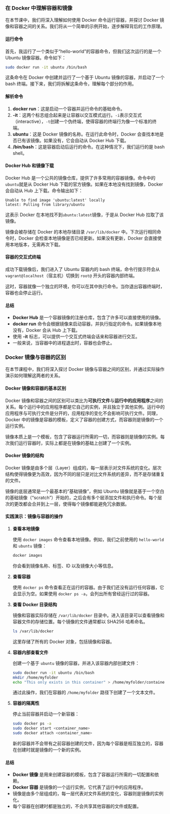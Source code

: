 ### 在 Docker 中理解容器和镜像

在本节课中，我们将深入理解如何使用 Docker 命令运行容器，并探讨 Docker 镜像和容器之间的关系。我们将从一个简单的示例开始，逐步解释背后的工作原理。

#### 运行命令

首先，我运行了一个类似于“hello-world”的容器命令，但我们这次运行的是一个 Ubuntu 镜像容器。命令如下：

```bash
sudo docker run -it ubuntu /bin/bash
```

这条命令在 Docker 中创建并运行了一个基于 Ubuntu 镜像的容器，并启动了一个 bash 终端。接下来，我们将拆解这条命令，理解每个部分的作用。

#### 解析命令

1. **docker run**：这是启动一个容器并运行命令的基础命令。
2. **-it**：这两个标志组合起来是让容器以交互模式运行。`-i`表示交互式（interactive），`-t`创建一个伪终端，使得容器的终端行为像一个标准的终端。
3. **ubuntu**：这是 Docker 镜像的名称。在运行此命令时，Docker 会查找本地是否已有该镜像。如果没有，它会自动从 Docker Hub 下载。
4. **/bin/bash**：这是容器启动后运行的命令。在这种情况下，我们运行的是 bash shell。

#### Docker Hub 和镜像下载

Docker Hub 是一个公共的镜像仓库，提供了许多常用的容器镜像。命令中的`ubuntu`就是从 Docker Hub 下载的官方镜像。如果在本地没有找到镜像，Docker 会自动从 Hub 上下载。命令输出如下：

```
Unable to find image 'ubuntu:latest' locally
latest: Pulling from library/ubuntu
```

这表示 Docker 在本地找不到`ubuntu:latest`镜像，于是从 Docker Hub 拉取了该镜像。

镜像会被存储在 Docker 的本地存储目录 `/var/lib/docker` 中。下次运行相同命令时，Docker 会检查本地镜像是否已经更新。如果没有更新，Docker 会直接使用本地版本，无需再次下载。

#### 容器的交互式终端

成功下载镜像后，我们进入了 Ubuntu 容器内的 bash 终端，命令行提示符会从 `vagrant@localhost`（宿主机）切换到 `root@` 开头的容器内部终端。

这时，容器就像一个独立的环境，你可以在其中执行命令。当你退出容器终端时，容器也会停止运行。

#### 总结

- **Docker Hub** 是一个容器镜像的注册仓库，包含了许多可以直接使用的镜像。
- **docker run** 命令会根据镜像来启动容器，并执行指定的命令。如果镜像本地没有，Docker 会从 Hub 上下载。
- 使用 **-it** 标志，可以提供一个交互式终端会话来和容器进行交互。
- 一般来说，当容器中的进程退出时，容器也会停止。

### Docker 镜像与容器的区别

在本节课程中，我们将深入探讨 Docker 镜像与容器之间的区别，并通过实际操作演示如何理解这两者的关系。

#### Docker 镜像和容器的基本区别

Docker 镜像和容器之间的区别可以类比为**可执行文件**与**运行中的应用程序**之间的关系。每个运行中的应用程序都是它自己的实例，并且独立于其他实例。运行中的应用程序与可执行文件是分开的，应用程序的变化不会影响可执行文件。同理，Docker 中的镜像是容器的模板，定义了容器的创建方式，而容器则是镜像的一个运行实例。

镜像本质上是一个模板，包含了容器运行所需的一切，而容器则是镜像的实例。每次我们运行容器时，实际上都是在镜像的基础上创建了一个实例。

#### Docker 镜像的结构

Docker 镜像是由多个层（Layer）组成的，每一层表示对文件系统的变化。层次结构使得镜像更为高效，因为不同的层只是对比文件系统的差异，而不是存储重复的文件。

镜像的底层通常是一个最基本的“基础镜像”，例如 Ubuntu 镜像就是基于一个空白的基础镜像（“scratch”）开始的，之后会有多个层添加文件和执行命令。每个层次的更改都会合并到上一层，使得每个镜像都能避免冗余数据。

#### 实践演示：镜像与容器的操作

1. **查看本地镜像**

   使用 `docker images` 命令查看本地镜像。例如，我们之前使用的 `hello-world` 和 `ubuntu` 镜像：

   ```bash
   docker images
   ```

   你会看到镜像名称、标签、ID 以及镜像大小等信息。

2. **查看容器**

   使用 `docker ps` 命令查看正在运行的容器。由于我们还没有运行任何容器，它会显示为空。如果使用 `docker ps -a`，会列出所有曾经运行过的容器。

3. **查看 Docker 目录结构**

   镜像和容器实际存储在 `/var/lib/docker` 目录中。进入该目录可以查看镜像和容器文件的存储位置。每个镜像的文件通常都以 SHA256 哈希命名。

   ```bash
   ls /var/lib/docker
   ```

   这里存储了所有的 Docker 对象，包括镜像和容器。

4. **容器内部查看文件**

   创建一个基于 `ubuntu` 镜像的容器，并进入该容器内部创建文件：

   ```bash
   sudo docker run -it ubuntu /bin/bash
   mkdir /home/myfolder
   echo "This only exists in this container" > /home/myfolder/container.txt
   ```

   通过此操作，我们在容器的 `/home/myfolder` 路径下创建了一个文本文件。

5. **容器的隔离性**

   停止当前容器并启动一个新容器：

   ```bash
   sudo docker ps -a
   sudo docker start <container_name>
   sudo docker attach <container_name>
   ```

   新的容器并不会带有之前容器创建的文件，因为每个容器是相互独立的，容器在创建时就是镜像的一个新的实例。

#### 总结

- **Docker 镜像** 是用来创建容器的模板，包含了容器运行所需的一切配置和依赖。
- **Docker 容器** 是镜像的一个运行实例，它代表了运行中的应用程序。
- 镜像是由多个层组成的，每一层代表对文件系统的变化，容器则是镜像的实例化。
- 每个容器在创建时都是独立的，不会共享其他容器的文件或配置。
